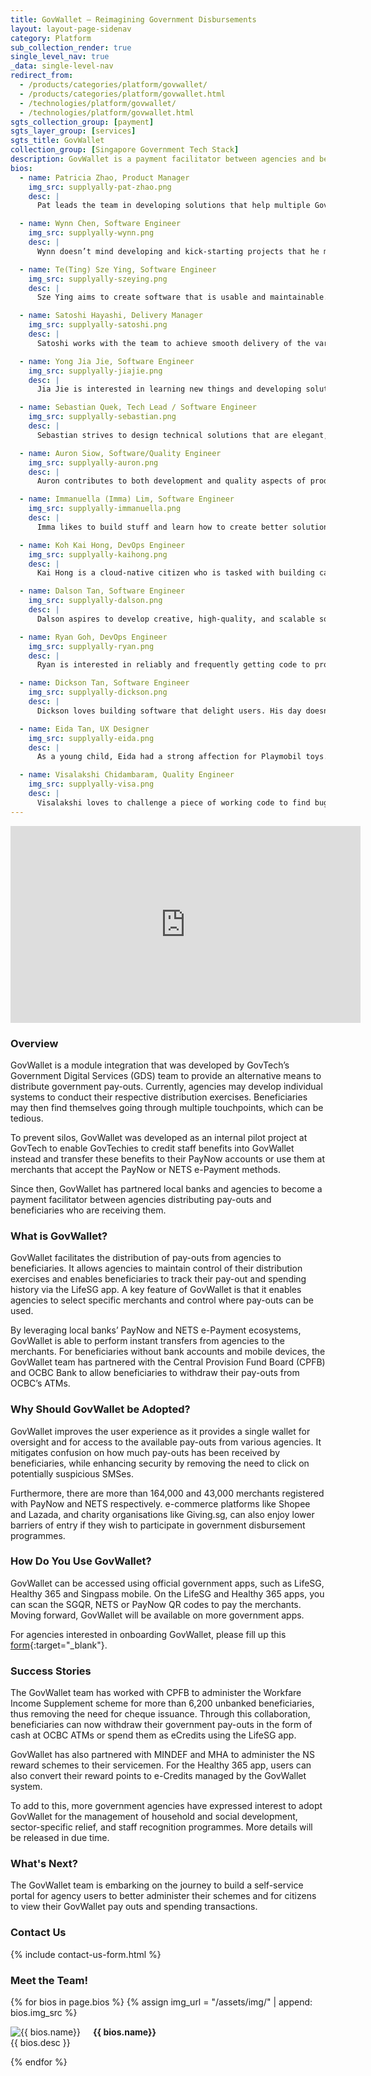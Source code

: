 ```yaml
---
title: GovWallet – Reimagining Government Disbursements
layout: layout-page-sidenav
category: Platform
sub_collection_render: true
single_level_nav: true
_data: single-level-nav
redirect_from:
  - /products/categories/platform/govwallet/
  - /products/categories/platform/govwallet.html
  - /technologies/platform/govwallet/
  - /technologies/platform/govwallet.html
sgts_collection_group: [payment]
sgts_layer_group: [services]
sgts_title: GovWallet
collection_group: [Singapore Government Tech Stack]
description: GovWallet is a payment facilitator between agencies and beneficiaries.
bios:
  - name: Patricia Zhao, Product Manager
    img_src: supplyally-pat-zhao.png
    desc: |
      Pat leads the team in developing solutions that help multiple Government agencies and non-profit partners in their distribution programmes.

  - name: Wynn Chen, Software Engineer
    img_src: supplyally-wynn.png
    desc: |
      Wynn doesn’t mind developing and kick-starting projects that he might be unfamiliar with. He likes spending his time cafe hopping and reflecting.

  - name: Te(Ting) Sze Ying, Software Engineer
    img_src: supplyally-szeying.png
    desc: |
      Sze Ying aims to create software that is usable and maintainable. In her free time, she volunteers with various organisations to make education accessible.

  - name: Satoshi Hayashi, Delivery Manager
    img_src: supplyally-satoshi.png
    desc: |
      Satoshi works with the team to achieve smooth delivery of the various product rollouts.

  - name: Yong Jia Jie, Software Engineer
    img_src: supplyally-jiajie.png
    desc: |
      Jia Jie is interested in learning new things and developing solutions that are extensible and efficient. He is a lover of keyboards and keyboard-related items.

  - name: Sebastian Quek, Tech Lead / Software Engineer
    img_src: supplyally-sebastian.png
    desc: |
      Sebastian strives to design technical solutions that are elegant, scalable, maintainable, and satisfies the needs of citizens and Government agencies alike.

  - name: Auron Siow, Software/Quality Engineer
    img_src: supplyally-auron.png
    desc: |
      Auron contributes to both development and quality aspects of product building. He is able to switch between the two roles to help the team meet its goals.

  - name: Immanuella (Imma) Lim, Software Engineer
    img_src: supplyally-immanuella.png
    desc: |
      Imma likes to build stuff and learn how to create better solutions. She has a knack for teaching and is often seen sharing her knowledge with the team.

  - name: Koh Kai Hong, DevOps Engineer
    img_src: supplyally-kaihong.png
    desc: |
      Kai Hong is a cloud-native citizen who is tasked with building castles in the sky. He enjoys developing reliable and scalable solutions for smooth operations.

  - name: Dalson Tan, Software Engineer
    img_src: supplyally-dalson.png
    desc: |
      Dalson aspires to develop creative, high-quality, and scalable solutions to solve real-world problems. He enjoys working on projects that support social causes.

  - name: Ryan Goh, DevOps Engineer
    img_src: supplyally-ryan.png
    desc: |
      Ryan is interested in reliably and frequently getting code to product. He is also interested in using cloud infrastructure to build scalable and reliable systems.

  - name: Dickson Tan, Software Engineer
    img_src: supplyally-dickson.png
    desc: |
      Dickson loves building software that delight users. His day doesn't begin before his morning latte.

  - name: Eida Tan, UX Designer
    img_src: supplyally-eida.png
    desc: |
      As a young child, Eida had a strong affection for Playmobil toys. She would role-play with them in various settings, from immigration checkpoints to restaurants. These days she gets to facilitate and work with others to improve users’ experience across different touchpoints.

  - name: Visalakshi Chidambaram, Quality Engineer
    img_src: supplyally-visa.png
    desc: |
      Visalakshi loves to challenge a piece of working code to find bugs and crash the system before it reaches the end-user, so that they can have a smooth experience.
---
```


<iframe width="560" height="315" src="https://www.youtube.com/embed/wZTU7YibAVU" title="YouTube video player" frameborder="0" allow="accelerometer; autoplay; clipboard-write; encrypted-media; gyroscope; picture-in-picture" allowfullscreen></iframe>

### Overview

GovWallet is a module integration that was developed by GovTech’s Government Digital Services (GDS) team to provide an alternative means to distribute government pay-outs. Currently, agencies may develop individual systems to conduct their respective distribution exercises. Beneficiaries may then find themselves going through multiple touchpoints, which can be tedious.

To prevent silos, GovWallet was developed as an internal pilot project at GovTech to enable GovTechies to credit staff benefits into GovWallet instead and transfer these benefits to their PayNow accounts or use them at merchants that accept the PayNow or NETS e-Payment methods.

Since then, GovWallet has partnered local banks and agencies to become a payment facilitator between agencies distributing pay-outs and beneficiaries who are receiving them.

### What is GovWallet?

GovWallet facilitates the distribution of pay-outs from agencies to beneficiaries. It allows agencies to maintain control of their distribution exercises and enables beneficiaries to track their pay-out and spending history via the LifeSG app. A key feature of GovWallet is that it enables agencies to select specific merchants and control where pay-outs can be used.

By leveraging local banks’ PayNow and NETS e-Payment ecosystems, GovWallet is able to perform instant transfers from agencies to the merchants. For beneficiaries without bank accounts and mobile devices, the GovWallet team has partnered with the Central Provision Fund Board (CPFB) and OCBC Bank to allow beneficiaries to withdraw their pay-outs from OCBC’s ATMs.

### Why Should GovWallet be Adopted?

GovWallet improves the user experience as it provides a single wallet for oversight and for access to the available pay-outs from various agencies. It mitigates confusion on how much pay-outs has been received by beneficiaries, while enhancing security by removing the need to click on potentially suspicious SMSes.

Furthermore, there are more than 164,000 and 43,000 merchants registered with PayNow and NETS respectively. e-commerce platforms like Shopee and Lazada, and charity organisations like Giving.sg, can also enjoy lower barriers of entry if they wish to participate in government disbursement programmes.

### How Do You Use GovWallet?

GovWallet can be accessed using official government apps, such as LifeSG, Healthy 365 and Singpass mobile. On the LifeSG and Healthy 365 apps, you can scan the SGQR, NETS or PayNow QR codes to pay the merchants. Moving forward, GovWallet will be available on more government apps.

For agencies interested in onboarding GovWallet, please fill up this [form](https://form.gov.sg/#!/62280856ba91100012050933){:target="_blank"}.

### Success Stories

The GovWallet team has worked with CPFB to administer the Workfare Income Supplement scheme for more than 6,200 unbanked beneficiaries, thus removing the need for cheque issuance. Through this collaboration, beneficiaries can now withdraw their government pay-outs in the form of cash at OCBC ATMs or spend them as eCredits using the LifeSG app.

GovWallet has also partnered with MINDEF and MHA to administer the NS reward schemes to their servicemen. For the Healthy 365 app, users can also convert their reward points to e-Credits managed by the GovWallet system.

To add to this, more government agencies have expressed interest to adopt GovWallet for the management of household and social development, sector-specific relief, and staff recognition programmes. More details will be released in due time.

### What's Next?

The GovWallet team is embarking on the journey to build a self-service portal for agency users to better administer their schemes and for citizens to view their GovWallet pay outs and spending transactions.

### Contact Us

{% include contact-us-form.html %}

### Meet the Team!

<div class="card-grid-container grid-25rem">
  {% for bios in page.bios %}
  {% assign img_url = "/assets/img/" | append: bios.img_src %}
  <div class="sgds-card">
    <div class="sgds-card-content">
      <img style="float: left; margin-right: 20px;" src="{{ img_url }}" alt="{{ bios.name}}">
      <p><strong>{{ bios.name}}</strong><br>
        {{ bios.desc }}
      </p>
    </div>
  </div>
  {% endfor %}  
</div>
